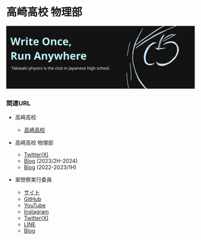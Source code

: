 # 高崎高校 物理部
[![Logo](../img/logo.png)](https://github.com/takasaki-physics)

### 関連URL
- 高崎高校
  - [高崎高校](https://takasaki-hs.gsn.ed.jp)

- 高崎高校 物理部
  - [Twitter(X)](https://twitter.com/takataka_robo)
  - [Blog](https://takasaki-physics.github.io) (2023/2H-2024)
  - [Blog](https://robocup-zunda.hatenablog.com) (2022-2023/1H)

- 翠巒祭実行委員
  - [サイト](https://suiranfes.blue)
  - [GitHub](https://github.com/suiranfes)
  - [YouTube](https://www.youtube.com/channel/UCJDsPPGj-ZmpGr1GJ3Qp6TQ)
  - [Instagram](https://www.instagram.com/suiranfes_tktk)
  - [Twitter(X)](https://twitter.com/suiranfes)
  - [LINE](http://nav.cx/hL3RAkF)
  - [Blog](https://suiranfes.github.io/blog.suiranfes.blue/)
